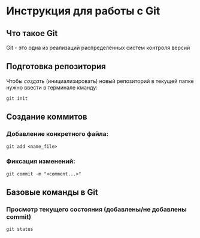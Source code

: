 # **Инструкция для работы с Git**

## Что такое Git

Git - это одна из реализаций распределённых систем контроля версий

## Подготовка репозитория

Чтобы *создать* (инициализировать) новый репозиторий в текущей папке нужно ввести в терминале кманду:

    git init

## Создание коммитов

### Добавление конкретного файла:

    git add <name_file>

### Фиксация изменений:

    git commit -m "<comment...>"

## Базовые команды в Git

### Просмотр текущего состояния (добавлены/не добавлены commit)

    git status
